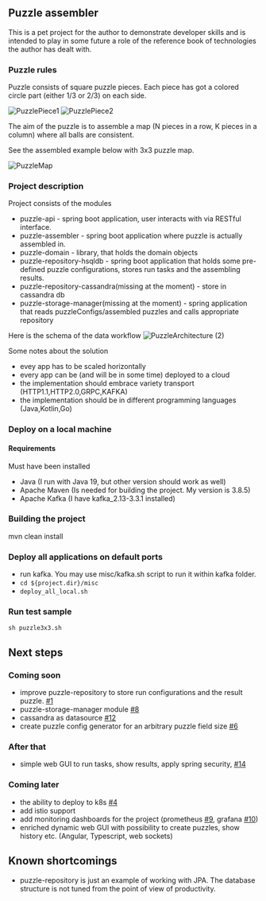 ## Puzzle assembler

This is a pet project for the author to demonstrate developer skills and
is intended to play in some future a role of the reference book of
technologies the author has dealt with.

### Puzzle rules

Puzzle consists of square puzzle pieces. Each piece has got a colored circle part (either 1/3 or 2/3) on each side.

![PuzzlePiece1](https://user-images.githubusercontent.com/12249892/195968243-19db6d33-4daa-4ad0-a9d9-f4da2917eac8.jpg)
![PuzzlePiece2](https://user-images.githubusercontent.com/12249892/195968248-582b0c88-7045-4140-b86c-128b1e8ddac5.jpg)

The aim of the puzzle is to assemble a map (N pieces in a row, K pieces in a column) where all balls are consistent.

See the assembled example below with 3x3 puzzle map.

![PuzzleMap](https://user-images.githubusercontent.com/12249892/195967697-3277d89c-16a6-4e50-813a-059b9c4ac4b0.jpg)

### Project description

Project consists of the modules

* puzzle-api - spring boot application, user interacts with via RESTful interface.
* puzzle-assembler - spring boot application where puzzle is actually assembled in.
* puzzle-domain - library, that holds the domain objects
* puzzle-repository-hsqldb - spring boot application that holds some pre-defined puzzle configurations, stores run tasks
  and the assembling results.
* puzzle-repository-cassandra(missing at the moment) - store in cassandra db
* puzzle-storage-manager(missing at the moment) - spring application that reads puzzleConfigs/assembled puzzles and
  calls appropriate repository

Here is the schema of the data workflow
![PuzzleArchitecture (2)](https://user-images.githubusercontent.com/12249892/196051900-e623c498-1805-4843-b8ce-64ee9b385bf5.jpg)

Some notes about the solution

* evey app has to be scaled horizontally
* every app can be (and will be in some time) deployed to a cloud
* the implementation should embrace variety transport (HTTP1.1,HTTP2.0,GRPC,KAFKA)
* the implementation should be in different programming languages (Java,Kotlin,Go)

### Deploy on a local machine

#### Requirements

Must have been installed

* Java (I run with Java 19, but other version should work as well)
* Apache Maven (Is needed for building the project. My version is 3.8.5)
* Apache Kafka (I have kafka_2.13-3.3.1 installed)

### Building the project

mvn clean install

### Deploy all applications on default ports

* run kafka. You may use misc/kafka.sh script to run it within kafka folder.
* ```cd ${project.dir}/misc```
* ```deploy_all_local.sh```

### Run test sample

```
sh puzzle3x3.sh 
```

## Next steps

### Coming soon

* improve puzzle-repository to store run configurations and the result
  puzzle. [#1](https://github.com/alekseybarabanov/puzzle/issues/1)
* puzzle-storage-manager module [#8](https://github.com/alekseybarabanov/puzzle/issues/8)
* cassandra as datasource [#12](https://github.com/alekseybarabanov/puzzle/issues/12)
* create puzzle config generator for an arbitrary puzzle field
  size [#6](https://github.com/alekseybarabanov/puzzle/issues/6)

### After that

* simple web GUI to run tasks, show results, apply spring
  security, [#14](https://github.com/alekseybarabanov/puzzle/issues/14)

### Coming later

* the ability to deploy to k8s [#4](https://github.com/alekseybarabanov/puzzle/issues/4)
* add istio support
* add monitoring dashboards for the project (prometheus [#9](https://github.com/alekseybarabanov/puzzle/issues/9),
  grafana [#10](https://github.com/alekseybarabanov/puzzle/issues/10))
* enriched dynamic web GUI with possibility to create puzzles, show history etc. (Angular, Typescript, web sockets)

## Known shortcomings

* puzzle-repository is just an example of working with JPA. The database structure is not tuned from the point of view
  of productivity.

